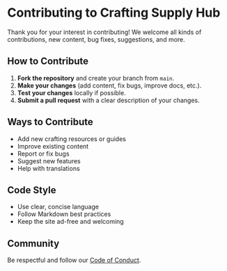 # Contributing to Crafting Supply Hub

Thank you for your interest in contributing! We welcome all kinds of contributions, new content, bug fixes, suggestions, and more.

## How to Contribute

1. **Fork the repository** and create your branch from `main`.
2. **Make your changes** (add content, fix bugs, improve docs, etc.).
3. **Test your changes** locally if possible.
4. **Submit a pull request** with a clear description of your changes.

## Ways to Contribute

- Add new crafting resources or guides
- Improve existing content
- Report or fix bugs
- Suggest new features
- Help with translations

## Code Style

- Use clear, concise language
- Follow Markdown best practices
- Keep the site ad-free and welcoming

## Community

Be respectful and follow our [Code of Conduct](CODE_OF_CONDUCT.md).

